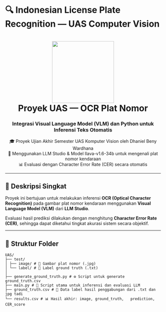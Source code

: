 # 🔍 Indonesian License Plate Recognition — UAS Computer Vision

<h1 align="center">
  <img src="assets/license_plate_ocr.png" width="200"/><br>
  Proyek UAS — OCR Plat Nomor 
</h1>

<h3 align="center">Integrasi Visual Language Model (VLM) dan Python untuk Inferensi Teks Otomatis</h3>

<p align="center">
  🎓 Proyek Ujian Akhir Semester UAS Komputer Vision oleh Dhaniel Beny Wardhana <br>
  🤖 Menggunakan LLM Studio & Model llava-v1.6-34b untuk mengenali plat nomor kendaraan <br>
  📊 Evaluasi dengan Character Error Rate (CER) secara otomatis
</p>

---

## 🧠 Deskripsi Singkat

Proyek ini bertujuan untuk melakukan inferensi **OCR (Optical Character Recognition)** pada gambar plat nomor kendaraan menggunakan **Visual Language Model (VLM)** dari **LLM Studio**.

Evaluasi hasil prediksi dilakukan dengan menghitung **Character Error Rate (CER)**, sehingga dapat diketahui tingkat akurasi sistem secara objektif.

---

## 📁 Struktur Folder
```
UAS/
├── test/
│ ├── image/ # 📸 Gambar plat nomor (.jpg)
│ └── label/ # 📝 Label ground truth (.txt)
│
├── generate_ground_truth.py # ⚙️ Script untuk generate ground_truth.csv 
├── main.py # 🚀 Script utama untuk inferensi dan evaluasi LLM
├── ground_truth.csv # 📄 Data label hasil penggabungan dari .txt dan jpg tadi
└── results.csv # 📊 Hasil akhir: image,	ground_truth,	prediction,	CER_score

```

